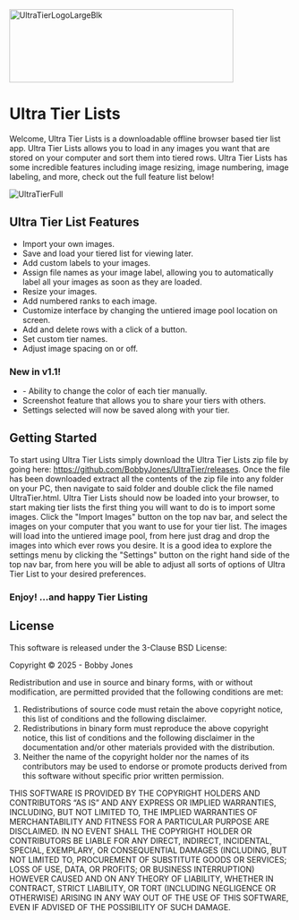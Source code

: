 
<img width="400" height="131" alt="UltraTierLogoLargeBlk" src="https://github.com/user-attachments/assets/36a09cde-553c-4bd5-9254-a2bfe9067a67" />
<h1>Ultra Tier Lists</h1>
<p>
Welcome, Ultra Tier Lists is a downloadable offline browser based tier list app.  Ultra Tier Lists allows you to load in any images you want that are stored on your computer and sort them into tiered rows. Ultra Tier Lists has some incredible features including image resizing, image numbering, image labeling, and more, check out the full feature list below!
</p>

![UltraTierFull](https://github.com/user-attachments/assets/cf1499aa-8a6d-49a2-afd4-7f47a0e5fa72)



<h2>Ultra Tier List Features</h2>
<ul>
  <li>Import your own images.</li>
  <li>Save and load your tiered list for viewing later.</li>
  <li>Add custom labels to your images.</li>
  <li>Assign file names as your image label, allowing you to automatically label all your images as soon as they are loaded.</li>
  <li>Resize your images.</li>
  <li>Add numbered ranks to each image.</li>
  <li>Customize interface by changing the untiered image pool location on screen.</li>
  <li>Add and delete rows with a click of a button.</li>
  <li>Set custom tier names.</li>
  <li>Adjust image spacing on or off.</li>
</ul>

<h3>New in v1.1!</h3>
<ul>
  <li>- Ability to change the color of each tier manually.</li>
  <li>Screenshot feature that allows you to share your tiers with others.</li>
  <li>Settings selected will now be saved along with your tier. </li>
</ul>


<h2>Getting Started</h2>
To start using Ultra Tier Lists simply download the Ultra Tier Lists zip file by going here: <a href="https://github.com/BobbyJones/UltraTier/releases">https://github.com/BobbyJones/UltraTier/releases</a>.  
Once the file has been downloaded extract all the contents of the zip file into any folder on your PC, then navigate to said folder and double click the file named UltraTier.html.
Ultra Tier Lists should now be loaded into your browser, to start making tier lists the first thing you will want to do is to import some images.  Click the "Import Images" button on the top nav bar, 
and select the images on your computer that you want to use for your tier list.  The images will load into the untiered image pool, from here just drag and drop the images into which ever rows you desire.
It is a good idea to explore the settings menu by clicking the "Settings" button on the right hand side of the top nav bar, from here you will be able to adjust all sorts of options of Ultra Tier List to your desired preferences.
<h3>Enjoy! ...and happy Tier Listing</h3>
<h2>License</h2>
<p>This software is released under the 3-Clause BSD License:</p>

<p>Copyright &copy; 2025 - Bobby Jones</p>

<p>Redistribution and use in source and binary forms, with or without 
modification, are permitted provided that the following conditions are 
met:</p>

<ol>
<li>Redistributions of source code must retain the above copyright notice, 
this list of conditions and the following disclaimer.</li>

<li>Redistributions in binary form must reproduce the above copyright 
notice, this list of conditions and the following disclaimer in the 
documentation and/or other materials provided with the distribution.</li>

<li>Neither the name of the copyright holder nor the names of its 
contributors may be used to endorse or promote products derived from 
this software without specific prior written permission.</li>
</ol>

<p>THIS SOFTWARE IS PROVIDED BY THE COPYRIGHT HOLDERS AND CONTRIBUTORS 
“AS IS” AND ANY EXPRESS OR IMPLIED WARRANTIES, INCLUDING, BUT NOT 
LIMITED TO, THE IMPLIED WARRANTIES OF MERCHANTABILITY AND FITNESS FOR A 
PARTICULAR PURPOSE ARE DISCLAIMED. IN NO EVENT SHALL THE COPYRIGHT 
HOLDER OR CONTRIBUTORS BE LIABLE FOR ANY DIRECT, INDIRECT, INCIDENTAL, 
SPECIAL, EXEMPLARY, OR CONSEQUENTIAL DAMAGES (INCLUDING, BUT NOT LIMITED 
TO, PROCUREMENT OF SUBSTITUTE GOODS OR SERVICES; LOSS OF USE, DATA, OR 
PROFITS; OR BUSINESS INTERRUPTION) HOWEVER CAUSED AND ON ANY THEORY OF 
LIABILITY, WHETHER IN CONTRACT, STRICT LIABILITY, OR TORT (INCLUDING 
NEGLIGENCE OR OTHERWISE) ARISING IN ANY WAY OUT OF THE USE OF THIS 
SOFTWARE, EVEN IF ADVISED OF THE POSSIBILITY OF SUCH DAMAGE.</p>
